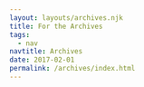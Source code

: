```yaml
---
layout: layouts/archives.njk
title: For the Archives
tags:
  - nav
navtitle: Archives
date: 2017-02-01
permalink: /archives/index.html
---
```


